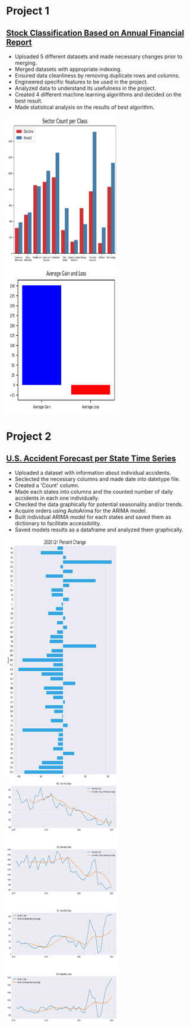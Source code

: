# Project 1
## [Stock Classification Based on Annual Financial Report](https://github.com/soccershowman/Springboard-Capstone/blob/master/README.md)

* Uploaded 5 different datasets and made necessary changes prior to merging.
* Merged datasets with appropriate indexing.
* Ensured data cleanliness by removing duplicate rows and columns.
* Engineered specific features to be used in the project.
* Analyzed data to understand its usefulness in the project.
* Created 4 different machine learning algorithms and decided on the best result.
* Made statistical analysis on the results of best algorithm.

<p float="left">
<img src="./images/Sector_Count_per_Class.png" height="400" width="300" /> 
<img src="./images/Average_Gain_and_Loss.png" height="400" width="300" />
</p>

# Project 2
## [U.S. Accident Forecast per State Time Series](https://github.com/soccershowman/Springboard/blob/master/Capstone_3/README.md)

* Uploaded a dataset with information about individual accidents.
* Seclected the necessary columns and made date into datetype file.
* Created a 'Count' column.
* Made each states into columns and the counted number of daily accidents in each one individually.
* Checked the data graphically for potential seasonality and/or trends.
* Acquire orders using AutoArima for the ARIMA model.
* Built individual ARIMA model for each states and saved them as dictionary to facilitate accessibility.
* Saved models results as a dataframe and analyzed them graphically.

<p float="left">
<img src="./images/percent_change_2020.jpg" height="650" width="300" /> 
<img src="./images/trend.jpg" height="650" width="300" />
</p>
